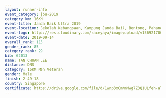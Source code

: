 ```yaml
---
layout: runner-info 
event_category: jbu-2019 
category_km: 16KM 
event-title: Janda Baik Ultra 2019 
event-location: Sekolah Kebangsaan, Kampung Janda Baik, Bentong, Pahang, Malaysia 
event-logo: https://res.cloudinary.com/raceyaya/image/upload/v1569217009/logo/janda-baik_vch1pc.jpg 
event-date: 2019-09-14
overall_rank: 115
gender_rank: 85
category_rank: 29
bib: 62013
name: TAN CHUAN LEE
distance: DNS
category: 16KM Men Veteran
gender: Male
finish: 2-49-18
country: Singapore
certificate: https://drive.google.com/file/d/1wnp3xCmNmMwg7Z3Q1ULfeh-altPoRz7Z/view?usp=sharing
---
```

